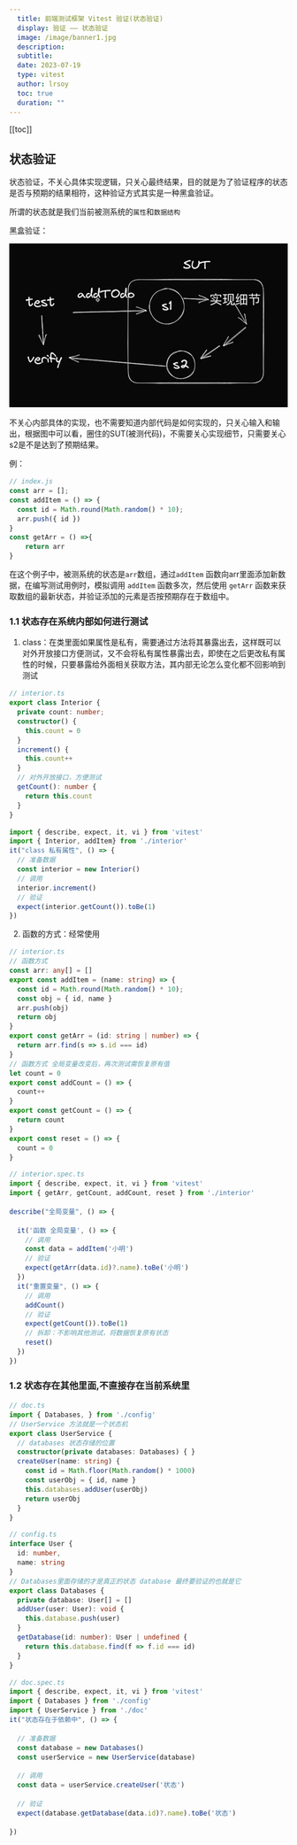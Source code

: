 ```yaml
---
  title: 前端测试框架 Vitest 验证(状态验证)
  display: 验证 —— 状态验证
  image: /image/banner1.jpg
  description: 
  subtitle: 
  date: 2023-07-19
  type: vitest
  author: lrsoy
  toc: true
  duration: ""
---
```



<DelayTeleport>

[[toc]]
</DelayTeleport>



## 状态验证

状态验证，不关心具体实现逻辑，只关心最终结果，目的就是为了验证程序的状态是否与预期的结果相符，这种验证方式其实是一种黑盒验证。

所谓的状态就是我们当前被测系统的`属性`和`数据结构`

黑盒验证： 

![](/public/vitest/b5dd605f350541c77ec3263fc04049f.png)

不关心内部具体的实现，也不需要知道内部代码是如何实现的，只关心输入和输出，根据图中可以看，圈住的SUT(被测代码)，不需要关心实现细节，只需要关心s2是不是达到了预期结果。

例：

```ts
// index.js
const arr = [];
const addItem = () => {
  const id = Math.round(Math.random() * 10);
  arr.push({ id })
}
const getArr = () =>{
    return arr
}
```

在这个例子中，被测系统的状态是`arr`数组，通过`addItem` 函数向arr里面添加新数据，在编写测试用例时，模拟调用 `addItem` 函数多次，然后使用 `getArr` 函数来获取数组的最新状态，并验证添加的元素是否按预期存在于数组中。



### 1.1 状态存在系统内部如何进行测试

1. class：在类里面如果属性是私有，需要通过方法将其暴露出去，这样既可以对外开放接口方便测试，又不会将私有属性暴露出去，即使在之后更改私有属性的时候，只要暴露给外面相关获取方法，其内部无论怎么变化都不回影响到测试

```ts
// interior.ts
export class Interior {
  private count: number;
  constructor() {
    this.count = 0
  }
  increment() {
    this.count++
  }
  // 对外开放接口，方便测试
  getCount(): number {
    return this.count
  }
}

```

```ts
import { describe, expect, it, vi } from 'vitest'
import { Interior, addItem} from './interior'
it("class 私有属性", () => {
  // 准备数据
  const interior = new Interior()
  // 调用
  interior.increment()
  // 验证
  expect(interior.getCount()).toBe(1)
})
```

2. 函数的方式：经常使用

```ts
// interior.ts
// 函数方式
const arr: any[] = []
export const addItem = (name: string) => {
  const id = Math.round(Math.random() * 10);
  const obj = { id, name }
  arr.push(obj)
  return obj
}
export const getArr = (id: string | number) => {
  return arr.find(s => s.id === id)
}
// 函数方式 全局变量改变后，再次测试需恢复原有值
let count = 0
export const addCount = () => {
  count++
}
export const getCount = () => {
  return count
}
export const reset = () => {
  count = 0
}
```

```ts
// interior.spec.ts
import { describe, expect, it, vi } from 'vitest'
import { getArr, getCount, addCount, reset } from './interior'

describe("全局变量", () => {

  it('函数 全局变量', () => {
    // 调用
    const data = addItem('小明')
    // 验证
    expect(getArr(data.id)?.name).toBe('小明')
  })
  it("重置变量", () => {
    // 调用
    addCount()
    // 验证
    expect(getCount()).toBe(1)
    // 拆卸：不影响其他测试，将数据恢复原有状态
    reset()
  })
})
```

### 1.2 状态存在其他里面,不直接存在当前系统里

```ts
// doc.ts  
import { Databases, } from './config'
// UserService 方法就是一个状态机
export class UserService {
  // databases 状态存储的位置
  constructor(private databases: Databases) { }
  createUser(name: string) {
    const id = Math.floor(Math.random() * 1000)
    const userObj = { id, name }
    this.databases.addUser(userObj)
    return userObj
  }
}
```

```ts
// config.ts
interface User {
  id: number,
  name: string
}
// Databases里面存储的才是真正的状态 database 最终要验证的也就是它
export class Databases {
  private database: User[] = []
  addUser(user: User): void {
    this.database.push(user)
  }
  getDatabase(id: number): User | undefined {
    return this.database.find(f => f.id === id)
  }
}
```

```ts
// doc.spec.ts
import { describe, expect, it, vi } from 'vitest'
import { Databases } from './config'
import { UserService } from './doc'
it("状态存在于依赖中", () => {

  // 准备数据
  const database = new Databases()
  const userService = new UserService(database)

  // 调用
  const data = userService.createUser('状态')

  // 验证
  expect(database.getDatabase(data.id)?.name).toBe('状态')

})
```









